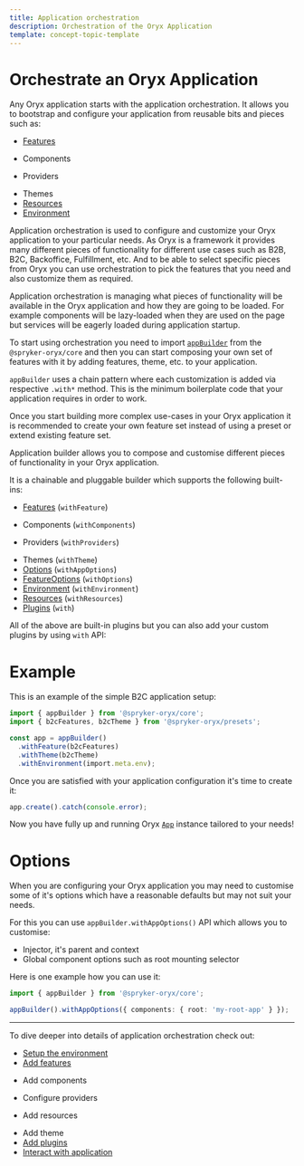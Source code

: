 ```yaml
---
title: Application orchestration
description: Orchestration of the Oryx Application
template: concept-topic-template
---
```


# Orchestrate an Oryx Application

Any Oryx application starts with the application orchestration.
It allows you to bootstrap and configure your application from reusable bits and pieces such as:

- [Features](./app-feature.md)
<!-- TODO: Link to components -->
- Components
<!-- TODO: Link to providers -->
- Providers
<!-- TODO: Link to themes -->
- Themes
- [Resources](./resources.md)
- [Environment](./app-environment.md)

Application orchestration is used to configure and customize your Oryx application to your particular needs.
As Oryx is a framework it provides many different pieces of functionality for different use cases such as B2B, B2C, Backoffice, Fulfillment, etc. And to be able to select specific pieces from Oryx you can use orchestration to pick the features that you need and also customize them as required.

Application orchestration is managing what pieces of functionality will be available in the Oryx application and how they are going to be loaded. For example components will be lazy-loaded when they are used on the page but services will be eagerly loaded during application startup.

To start using orchestration you need to import [`appBuilder`](./app-builder.md) from the `@spryker-oryx/core` and then you can start composing your own set of features with it by adding features, theme, etc. to your application.

`appBuilder` uses a chain pattern where each customization is added via respective `.with*` method.
This is the minimum boilerplate code that your application requires in order to work.

Once you start building more complex use-cases in your Oryx application it is recommended to create your own feature set instead of using a preset or extend existing feature set.

Application builder allows you to compose and customise different pieces of functionality in your Oryx application.

It is a chainable and pluggable builder which supports the following built-ins:

- [Features](./app-feature.md) (`withFeature`)
<!-- TODO: Link to components -->
- Components (`withComponents`)
<!-- TODO: Link to providers -->
- Providers (`withProviders`)
<!-- TODO: Link to themes -->
- Themes (`withTheme`)
- [Options](#options) (`withAppOptions`)
- [FeatureOptions](./app-feature.md) (`withOptions`)
- [Environment](./app-environment.md) (`withEnvironment`)
- [Resources](./resources.md) (`withResources`)
- [Plugins](./app-plugins.md) (`with`)

All of the above are built-in plugins but you can also add your custom plugins by using `with` API:

# Example

This is an example of the simple B2C application setup:

```ts
import { appBuilder } from '@spryker-oryx/core';
import { b2cFeatures, b2cTheme } from '@spryker-oryx/presets';

const app = appBuilder()
  .withFeature(b2cFeatures)
  .withTheme(b2cTheme)
  .withEnvironment(import.meta.env);
```

Once you are satisfied with your application configuration it's time to create it:

```ts
app.create().catch(console.error);
```

Now you have fully up and running Oryx [`App`](./app.md) instance tailored to your needs!

# Options

When you are configuring your Oryx application you may need to customise some of it's options which have a reasonable defaults but may not suit your needs.

For this you can use `appBuilder.withAppOptions()` API which allows you to customise:

- Injector, it's parent and context
- Global component options such as root mounting selector

Here is one example how you can use it:

```ts
import { appBuilder } from '@spryker-oryx/core';

appBuilder().withAppOptions({ components: { root: 'my-root-app' } });
```


---

To dive deeper into details of application orchestration check out:

- [Setup the environment](./app-environment.md)
- [Add features](./app-feature.md)
<!-- TODO: Link to components -->
- Add components
<!-- TODO: Link to providers -->
- Configure providers
<!-- TODO: Link to resources -->
- Add resources
<!-- TODO: Link to theme -->
- Add theme
- [Add plugins](./app-plugins.md)
- [Interact with application](./app.md)
